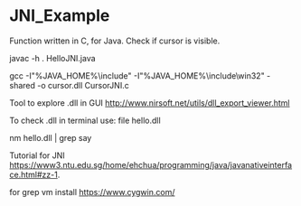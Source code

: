 # JNI_Example
Function written in C, for Java. Check if cursor is visible.

javac -h . HelloJNI.java

gcc -I"%JAVA_HOME%\include" -I"%JAVA_HOME%\include\win32" -shared -o cursor.dll CursorJNI.c

Tool to explore .dll in GUI
http://www.nirsoft.net/utils/dll_export_viewer.html

To check .dll in terminal use:
file hello.dll

nm hello.dll | grep say

Tutorial for JNI
https://www3.ntu.edu.sg/home/ehchua/programming/java/javanativeinterface.html#zz-1.

for grep vm install
https://www.cygwin.com/
